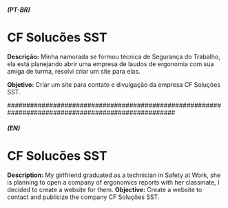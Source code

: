 ##### (PT-BR)
# CF Solucões SST

**Descrição:** Minha namorada se formou técnica de Segurança do Trabalho, ela está planejando abrir uma empresa de laudos de ergonomia com sua amiga de turma, resolvi criar um site para elas.

**Objetivo:** Criar um site para contato e divulgação da empresa CF Soluções SST.

####################################################################################################

##### (EN)
# CF Solucões SST

**Description:** My girlfriend graduated as a technician in Safety at Work, she is planning to open a company of ergonomics reports with her classmate, I decided to create a website for them.
**Objective:** Create a website to contact and publicize the company CF Soluções SST.
